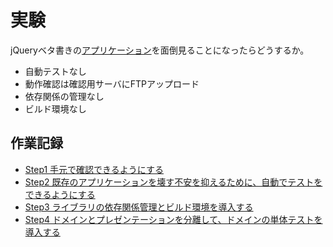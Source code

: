 # 実験

jQueryベタ書きの[アプリケーション](https://ushiboy.github.io/ffantasy/classic/)を面倒見ることになったらどうするか。

* 自動テストなし
* 動作確認は確認用サーバにFTPアップロード
* 依存関係の管理なし
* ビルド環境なし

## 作業記録

* [Step1 手元で確認できるようにする](./work_logs/step1.md)
* [Step2 既存のアプリケーションを壊す不安を抑えるために、自動でテストをできるようにする](./work_logs/step2.md)
* [Step3 ライブラリの依存関係管理とビルド環境を導入する](./work_logs/step3.md)
* [Step4 ドメインとプレゼンテーションを分離して、ドメインの単体テストを導入する](./work_logs/step4.md)
